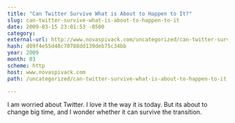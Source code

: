 ```yaml
---
title: "Can Twitter Survive What is About to Happen to It?"
slug: can-twitter-survive-what-is-about-to-happen-to-it
date: 2009-03-15 23:01:53 -0500
category: 
external-url: http://www.novaspivack.com/uncategorized/can-twitter-survive-what-is-about-to-happen-to-it
hash: d09f4e55d48c70788dd139deb75c34bb
year: 2009
month: 03
scheme: http
host: www.novaspivack.com
path: /uncategorized/can-twitter-survive-what-is-about-to-happen-to-it

---
```


I am worried about Twitter. I love it the way it is today. But its about to change big time, and I wonder whether it can survive the transition.

